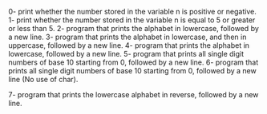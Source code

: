 0- print whether the number stored in the variable n is positive or negative.
1- print whether the number stored in the variable n is equal to 5 or greater or less than 5.
2- program that prints the alphabet in lowercase, followed by a new line.
3- program that prints the alphabet in lowercase, and then in uppercase, followed by a new line.
4- program that prints the alphabet in lowercase, followed by a new line.
5- program that prints all single digit numbers of base 10 starting from 0, followed by a new line.
6- program that prints all single digit numbers of base 10 starting from 0, followed by a new line (No use of char).

7- program that prints the lowercase alphabet in reverse, followed by a new line.
